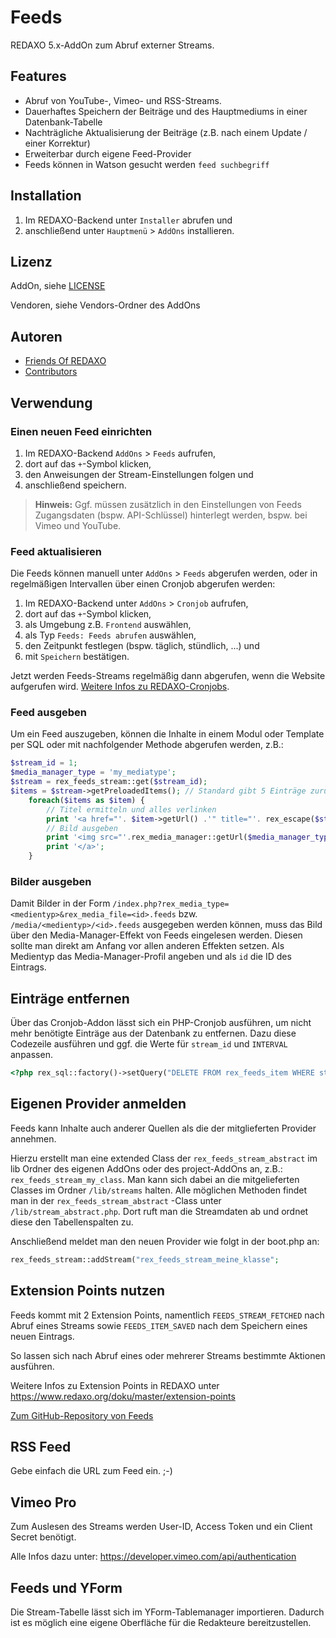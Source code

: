 # Feeds

REDAXO 5.x-AddOn zum Abruf externer Streams.

## Features

* Abruf von YouTube-, Vimeo- und RSS-Streams.
* Dauerhaftes Speichern der Beiträge und des Hauptmediums in einer Datenbank-Tabelle
* Nachträgliche Aktualisierung der Beiträge (z.B. nach einem Update / einer Korrektur)
* Erweiterbar durch eigene Feed-Provider
* Feeds können in Watson gesucht werden `feed suchbegriff`

## Installation

1. Im REDAXO-Backend unter `Installer` abrufen und 
2. anschließend unter `Hauptmenü` > `AddOns` installieren.

## Lizenz

AddOn, siehe [LICENSE](https://github.com/FriendsOfREDAXO/feeds/blob/master/LICENCE.md)

Vendoren, siehe Vendors-Ordner des AddOns

## Autoren

* [Friends Of REDAXO](https://github.com/FriendsOfREDAXO) 
* [Contributors](https://github.com/FriendsOfREDAXO/feeds/graphs/contributors)

## Verwendung

### Einen neuen Feed einrichten

1. Im REDAXO-Backend `AddOns` > `Feeds` aufrufen,
2. dort auf das `+`-Symbol klicken,
3. den Anweisungen der Stream-Einstellungen folgen und
4. anschließend speichern.

> **Hinweis:** Ggf. müssen zusätzlich in den Einstellungen von Feeds Zugangsdaten (bspw. API-Schlüssel) hinterlegt werden, bspw. bei Vimeo und YouTube.

### Feed aktualisieren

Die Feeds können manuell unter `AddOns` > `Feeds` abgerufen werden, oder in regelmäßigen Intervallen über einen Cronjob abgerufen werden:

1. Im REDAXO-Backend unter `AddOns` > `Cronjob` aufrufen,
2. dort auf das `+`-Symbol klicken,
3. als Umgebung z.B. `Frontend` auswählen,
4. als Typ `Feeds: Feeds abrufen` auswählen,
5. den Zeitpunkt festlegen (bspw. täglich, stündlich, ...) und
6. mit `Speichern` bestätigen.

Jetzt werden Feeds-Streams regelmäßig dann abgerufen, wenn die Website aufgerufen wird. [Weitere Infos zu REDAXO-Cronjobs](https://www.redaxo.org/doku/master/cronjobs).

### Feed ausgeben

Um ein Feed auszugeben, können die Inhalte in einem Modul oder Template per SQL oder mit nachfolgender Methode abgerufen werden, z.B.:

```php
$stream_id = 1;
$media_manager_type = 'my_mediatype';
$stream = rex_feeds_stream::get($stream_id);
$items = $stream->getPreloadedItems(); // Standard gibt 5 Einträge zurück, sonst gewünschte Anzahl übergeben
    foreach($items as $item) {
        // Titel ermitteln und alles verlinken
        print '<a href="'. $item->getUrl() .'" title="'. rex_escape($stream->getTitle()) .'">';
        // Bild ausgeben
        print '<img src="'.rex_media_manager::getUrl($media_manager_type,$item->getId() .'.feeds').'"  alt="'. rex_escape($item->getTitle()) .'" title="'. rex_escape($item->getTitle()) .'">'; 
        print '</a>';
    }
```

### Bilder ausgeben

Damit Bilder in der Form `/index.php?rex_media_type=<medientyp>&rex_media_file=<id>.feeds` bzw. `/media/<medientyp>/<id>.feeds`
ausgegeben werden können, muss das Bild über den Media-Manager-Effekt von Feeds eingelesen werden. Diesen sollte man direkt am Anfang vor allen anderen Effekten setzen. Als Medientyp das Media-Manager-Profil angeben und als `id` die ID des Eintrags.

## Einträge entfernen

Über das Cronjob-Addon lässt sich ein PHP-Cronjob ausführen, um nicht mehr benötigte Einträge aus der Datenbank zu entfernen. Dazu diese Codezeile ausführen und ggf. die Werte für `stream_id` und `INTERVAL` anpassen.

```php
<?php rex_sql::factory()->setQuery("DELETE FROM rex_feeds_item WHERE stream_id = 4 AND createdate < (NOW() - INTERVAL 2 MONTH)"); ?>
```

## Eigenen Provider anmelden

Feeds kann Inhalte auch anderer Quellen als die der mitglieferten Provider annehmen.

Hierzu erstellt man eine extended Class der `rex_feeds_stream_abstract` im lib Ordner des eigenen AddOns oder des project-AddOns an,  z.B.: `rex_feeds_stream_my_class`. Man kann sich dabei an die mitgelieferten Classes im Ordner `/lib/streams` halten. Alle möglichen Methoden findet man in der `rex_feeds_stream_abstract` -Class unter `/lib/stream_abstract.php`. Dort ruft man die Streamdaten ab und ordnet diese den Tabellenspalten zu. 

Anschließend meldet man den neuen Provider wie folgt in der boot.php an: 

```php 
rex_feeds_stream::addStream("rex_feeds_stream_meine_klasse";
```


## Extension Points nutzen

Feeds kommt mit 2 Extension Points, namentlich `FEEDS_STREAM_FETCHED` nach Abruf eines Streams sowie `FEEDS_ITEM_SAVED` nach dem Speichern eines neuen Eintrags.

So lassen sich nach Abruf eines oder mehrerer Streams bestimmte Aktionen ausführen.

Weitere Infos zu Extension Points in REDAXO unter https://www.redaxo.org/doku/master/extension-points

[Zum GitHub-Repository von Feeds](github.com/FriendsOfREDAXO/feeds/)


## RSS Feed

Gebe einfach die URL zum Feed ein. ;-) 


## Vimeo Pro

Zum Auslesen des Streams werden User-ID, Access Token und ein Client Secret benötigt. 

Alle Infos dazu unter: https://developer.vimeo.com/api/authentication


## Feeds und YForm

Die Stream-Tabelle lässt sich im YForm-Tablemanager importieren. Dadurch ist es möglich eine eigene Oberfläche für die Redakteure bereitzustellen. 

